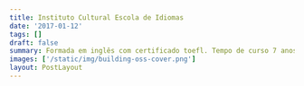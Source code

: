 ```yaml
---
title: Instituto Cultural Escola de Idiomas
date: '2017-01-12'
tags: []
draft: false
summary: Formada em inglês com certificado toefl. Tempo de curso 7 anos.
images: ['/static/img/building-oss-cover.png']
layout: PostLayout
---
```

